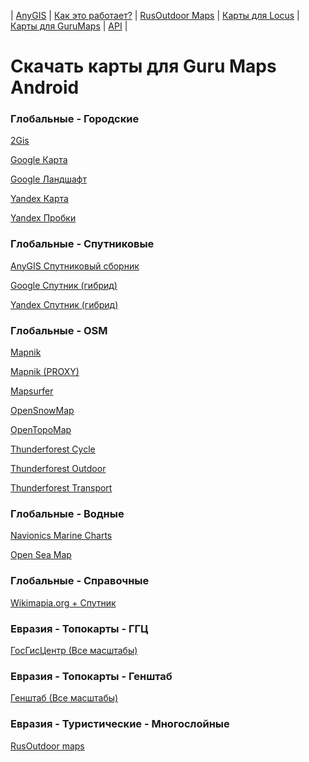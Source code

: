 | [AnyGIS][01] | [Как это работает?][02] | [RusOutdoor Maps][03] | [Карты для Locus][04] | [Карты для GuruMaps][05] | [API][06] |


[01]: https://nnngrach.github.io/AnyGIS_maps/index
[02]: https://nnngrach.github.io/AnyGIS_maps/Web/Html/Description
[03]: https://nnngrach.github.io/AnyGIS_maps/Web/Html/RusOutdoor
[04]: https://nnngrach.github.io/AnyGIS_maps/Web/Html/Locus
[05]: https://nnngrach.github.io/AnyGIS_maps/Web/Html/Galileo
[06]: https://nnngrach.github.io/AnyGIS_maps/Web/Html/Api
# Скачать карты для Guru Maps Android


### Глобальные - Городские
[2Gis](https://anygis.herokuapp.com/download/galileo/Global-City-2gis.ms "Скачать эту карту")

[Google Карта](https://anygis.herokuapp.com/download/galileo/Global-City-Google_map.ms "Скачать эту карту")

[Google Ландшафт](https://anygis.herokuapp.com/download/galileo/Global-City-Google_terrain.ms "Скачать эту карту")

[Yandex Карта](https://anygis.herokuapp.com/download/galileo/Global-City-Yandex_map.ms "Скачать эту карту")

[Yandex Пробки](https://anygis.herokuapp.com/download/galileo/Global-City-Yandex_traffic.ms "Скачать эту карту")



### Глобальные - Спутниковые
[AnyGIS Спутниковый сборник](https://anygis.herokuapp.com/download/galileo/Global-Satellites-All.ms "Скачать эту карту")

[Google Спутник (гибрид)](https://anygis.herokuapp.com/download/galileo/Global-Satellites-Google_with_labels.ms "Скачать эту карту")

[Yandex Спутник (гибрид)](https://anygis.herokuapp.com/download/galileo/Global-Satellites-Yandex_with_labels.ms "Скачать эту карту")



### Глобальные - OSM
[Mapnik](https://anygis.herokuapp.com/download/galileo/Global-OSM-Mapnik.ms "Скачать эту карту")

[Mapnik (PROXY)](https://anygis.herokuapp.com/download/galileo/Global-OSM-Mapnik_Proxy.ms "Скачать эту карту")

[Mapsurfer](https://anygis.herokuapp.com/download/galileo/Global-OSM-Mapsurfer.ms "Скачать эту карту")

[OpenSnowMap](https://anygis.herokuapp.com/download/galileo/Global-OSM-OpenSnowMap.ms "Скачать эту карту")

[OpenTopoMap](https://anygis.herokuapp.com/download/galileo/Global-OSM-OpenTopoMap.ms "Скачать эту карту")

[Thunderforest Cycle](https://anygis.herokuapp.com/download/galileo/Global-OSM-Thunderforest_Cycle.ms "Скачать эту карту")

[Thunderforest Outdoor](https://anygis.herokuapp.com/download/galileo/Global-OSM-Thunderforest_Outdoor.ms "Скачать эту карту")

[Thunderforest Transport](https://anygis.herokuapp.com/download/galileo/Global-OSM-Thunderforest_Transport.ms "Скачать эту карту")



### Глобальные - Водные
[Navionics Marine Charts](https://anygis.herokuapp.com/download/galileo/Global-Water-Navionics_Marine_Charts.ms "Скачать эту карту")

[Open Sea Map](https://anygis.herokuapp.com/download/galileo/Global-Water-OpenSeaMap.ms "Скачать эту карту")



### Глобальные - Справочные
[Wikimapia.org + Спутник](https://anygis.herokuapp.com/download/galileo/Global-Wikimapia_satellite.ms "Скачать эту карту")



### Евразия - Топокарты - ГГЦ
[ГосГисЦентр (Все масштабы)](https://anygis.herokuapp.com/download/galileo/Eurasia-Topo-GGC_All.ms "Скачать эту карту")



### Евразия - Топокарты - Генштаб
[Генштаб (Все масштабы)](https://anygis.herokuapp.com/download/galileo/Eurasia-Topo-Genshtab_All.ms "Скачать эту карту")



### Евразия - Туристические - Многослойные
[RusOutdoor maps](https://anygis.herokuapp.com/download/galileo/Eurasia-Hiking-Multylayer-RusOutdoorMaps.ms "Скачать эту карту")

